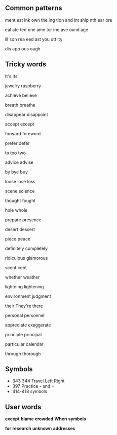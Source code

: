 ## Common patterns

ment  est   ink   own  the   ing   tion   and   int   ship   nth   ear   ore

eal   ate   ted   one   ame   tor   ine   ave   ound   age 

 ill   son  rea   eed   ast   you   utt   ity 

dis   app  ous   ough

## Tricky words

It's Its

jewelry raspberry

achieve believe

breath breathe

disappear disappoint

accept except

forward foreword 

prefer defer

to too two

advice advise

by bye buy

loose lose loss

scene science 

thought fought

hole whole

prepare presence

desert dessert

piece peace

definitely completely

ridiculous glamorous

scent cent

whether weather

lightning lightening

environment judgment

their They're there 

personal personnel

appreciate exaggerate

principle principal

particular calendar

through thorough 

## Symbols

* 343 344  Travel Left Right
* 397 Practice - and =
* 414-418 symbols

## User words

**except**	**blame**	**crowded**	**When**	**symbols**	

**for**  **research** **unknown**  **addresses** 